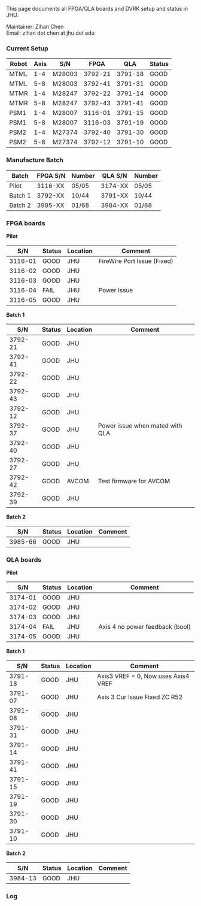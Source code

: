 This page documents all FPGA/QLA boards and DVRK setup and status in JHU. 

Maintainer: Zihan Chen   
Email: zihan dot chen at jhu dot edu

### Current Setup 
| Robot    |   Axis    |    S/N    |   FPGA    |   QLA   |  Status  | 
| -------- | --------- | --------- | --------- | ------- | -------- |
| MTML     |  1-4 |  M28003   | 3792-21   | 3791-18 | GOOD |
| MTML     |  5-8 |  M28003   | 3792-41   | 3791-31 | GOOD |
| MTMR     |  1-4 |  M28247   | 3792-22   | 3791-14 | GOOD |
| MTMR     |  5-8 |  M28247   | 3792-43   | 3791-41 | GOOD |
| PSM1     |  1-4 |  M28007   | 3116-01   | 3791-15 | GOOD |
| PSM1     |  5-8 |  M28007   | 3116-03   | 3791-19 | GOOD |
| PSM2     |  1-4 |  M27374   | 3792-40   | 3791-30 | GOOD |
| PSM2     |  5-8 |  M27374   | 3792-12   | 3791-10 | GOOD |

### Manufacture Batch 

| Batch    |  FPGA S/N |    Number    | QLA S/N |  Number  | 
| -------- | --------- | ------------ | ------- | -------- | 
| Pilot    |  3116-XX  |  05/05       | 3174-XX |   05/05  |
| Batch 1  |  3792-XX  |  10/44       | 3791-XX |   10/44  |
| Batch 2  |  3985-XX  |  01/68       | 3984-XX |   01/68  |


### FPGA boards 

**Pilot**  

| S/N     |   Status   |   Location    |   Comment                              |
| ------- | ---------- | ------------- | -------------------------------------- |
| 3116-01 |  GOOD      |   JHU         |  FireWire Port Issue (Fixed)           | 
| 3116-02 |  GOOD      |   JHU         |                                        | 
| 3116-03 |  GOOD      |   JHU         |                                        | 
| 3116-04 |  FAIL      |   JHU         |  Power Issue                           | 
| 3116-05 |  GOOD      |   JHU         |                                        | 


**Batch 1**

| S/N     |   Status   |   Location    |   Comment                              |
| ------- | ---------- | ------------- | -------------------------------------- |
| 3792-21 |  GOOD      |   JHU         |                                        | 
| 3792-41 |  GOOD      |   JHU         |                                        | 
| 3792-22 |  GOOD      |   JHU         |                                        | 
| 3792-43 |  GOOD      |   JHU         |                                        | 
| 3792-12 |  GOOD      |   JHU         |                                        | 
| 3792-37 |  GOOD      |   JHU         |  Power issue when mated with QLA       | 
| 3792-40 |  GOOD      |   JHU         |                                        | 
| 3792-27 |  GOOD      |   JHU         |                                        | 
| 3792-42 |  GOOD      |   AVCOM       |  Test firmware for AVCOM               | 
| 3792-39 |  GOOD      |   JHU         |                                        | 

**Batch 2**

| S/N     |   Status   |   Location    |   Comment                              |
| ------- | ---------- | ------------- | -------------------------------------- |
| 3985-66 |  GOOD      |   JHU         |                                        | 


### QLA boards 

**Pilot**  

| S/N     |   Status   |   Location    |   Comment                              |
| ------- | ---------- | ------------- | -------------------------------------- |
| 3174-01 |  GOOD      |   JHU         |                                        | 
| 3174-02 |  GOOD      |   JHU         |                                        | 
| 3174-03 |  GOOD      |   JHU         |                                        | 
| 3174-04 |  FAIL      |   JHU         |  Axis 4 no power feedback (bool)       | 
| 3174-05 |  GOOD      |   JHU         |                                        | 

**Batch 1**

| S/N     |   Status   |   Location    |   Comment                              |
| ------- | ---------- | ------------- | -------------------------------------- |
| 3791-18 |  GOOD      |   JHU         | Axis3 VREF = 0, Now uses Axis4 VREF    | 
| 3791-07 |  GOOD      |   JHU         | Axis 3 Cur Issue Fixed ZC R52          | 
| 3791-08 |  GOOD      |   JHU         |                                        | 
| 3791-31 |  GOOD      |   JHU         |                                        | 
| 3791-14 |  GOOD      |   JHU         |                                        | 
| 3791-41 |  GOOD      |   JHU         |                                        | 
| 3791-15 |  GOOD      |   JHU         |                                        | 
| 3791-19 |  GOOD      |   JHU         |                                        | 
| 3791-30 |  GOOD      |   JHU         |                                        | 
| 3791-10 |  GOOD      |   JHU         |                                        | 

**Batch 2**

| S/N     |   Status   |   Location    |   Comment                              |
| ------- | ---------- | ------------- | -------------------------------------- |
| 3984-13 |  GOOD      |   JHU         |                                        | 

### Log 

